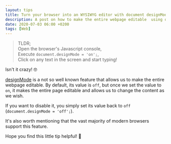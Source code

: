 ```yaml
---
layout: tips
title: Turn your browser into an WYSIWYG editor with document designMode
description: A post on how to make the entire webpage editable  using document designMode
date: 2020-07-03 06:00 +0200
tags: [Web]
---
```


> TLDR; 
> <br> Open the browser's Javascript console,
> <br> Execute `document.designMode = 'on';`,
> <br> Click on any text in the screen and start typing!

Isn't it crazy!  :nerd_face:

[designMode] is a not so well known feature that allows us to make the entire webpage editable.
By default, its value is `off`, but once we set the value to `on`, it makes the entire page editable and allows us to change the content as we wish.

If you want to disable it, you simply set its value back to `off` (`document.designMode = 'off';`).

It's also worth mentioning that the vast majority of modern browsers support this feature.

Hope you find this little tip helpful! :rocket:

[designMode]: https://developer.mozilla.org/en-US/docs/Web/API/Document/designMode
